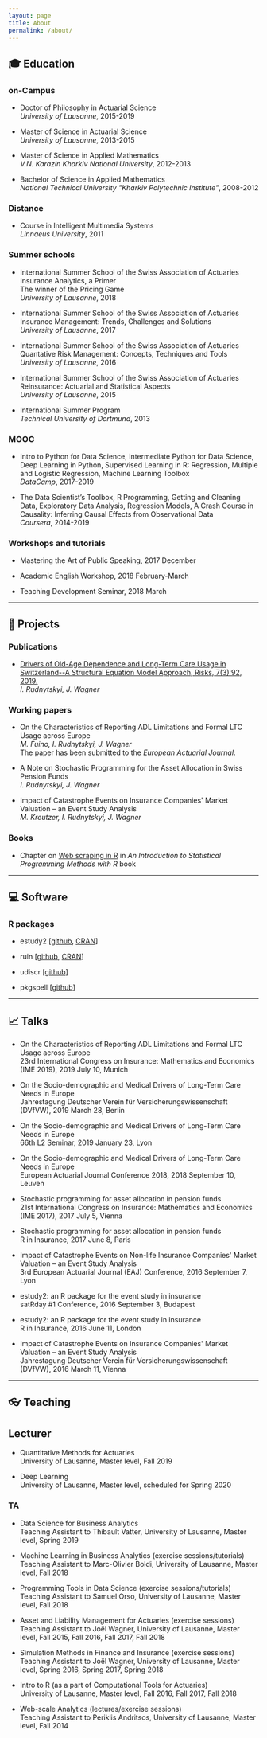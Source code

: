 ```yaml
---
layout: page
title: About
permalink: /about/
---
```


## :mortar_board: Education 

### on-Campus

* Doctor of Philosophy in Actuarial Science <br />
*University of Lausanne*, 2015-2019

* Master of Science in Actuarial Science <br />
*University of Lausanne*, 2013-2015

* Master of Science in Applied Mathematics <br />
*V.N. Karazin Kharkiv National University*, 2012-2013

* Bachelor of Science in Applied Mathematics <br />
*National Technical University "Kharkiv Polytechnic Institute"*, 2008-2012

### Distance

* Course in Intelligent Multimedia Systems <br />
*Linnaeus University*, 2011

### Summer schools

* International Summer School of the Swiss Association of Actuaries <br />
Insurance Analytics, a Primer <br />
The winner of the Pricing Game <br />
*University of Lausanne*, 2018


* International Summer School of the Swiss Association of Actuaries <br />
Insurance Management: Trends, Challenges and Solutions <br />
*University of Lausanne*, 2017

* International Summer School of the Swiss Association of Actuaries <br />
Quantative Risk Management: Concepts, Techniques and Tools <br />
*University of Lausanne*, 2016

* International Summer School of the Swiss Association of Actuaries <br />
Reinsurance: Actuarial and Statistical Aspects <br />
*University of Lausanne*, 2015

* International Summer Program <br />
*Technical University of Dortmund*, 2013

### MOOC

* Intro to Python for Data Science, Intermediate Python for Data Science, Deep Learning in Python, Supervised Learning in R: Regression, Multiple and Logistic Regression, Machine Learning Toolbox <br />
*DataCamp*, 2017-2019

* The Data Scientist’s Toolbox, R Programming, Getting and Cleaning Data, Exploratory Data Analysis, Regression Models, A Crash Course in Causality: Inferring Causal Effects from Observational Data <br />
*Coursera*, 2014-2019

### Workshops and tutorials

* Mastering the Art of Public Speaking, 2017 December 

* Academic English Workshop, 2018 February-March

* Teaching Development Seminar, 2018 March

----

## :memo: Projects


### Publications

* [Drivers of Old-Age Dependence and Long-Term Care Usage in Switzerland--A Structural Equation Model Approach, Risks, 7(3):92, 2019.](https://www.mdpi.com/2227-9091/7/3/92) <br />
*I. Rudnytskyi, J. Wagner*

### Working papers

* On the Characteristics of Reporting ADL Limitations and Formal LTC Usage across Europe <br />
*M. Fuino, I. Rudnytskyi, J. Wagner* <br/>
The paper has been submitted to the *European Actuarial Journal*.

* A Note on Stochastic Programming for the Asset Allocation in Swiss Pension Funds <br />
*I. Rudnytskyi, J. Wagner*

* Impact of Catastrophe Events on Insurance Companies' Market Valuation – an Event Study Analysis <br />
*M. Kreutzer, I. Rudnytskyi, J. Wagner*

### Books

* Chapter on [Web scraping in R](https://smac-group.github.io/ds/web-scraping-in-r.html) in *An Introduction to Statistical Programming Methods with R* book

----

## :computer: Software 

### R packages

* estudy2 [[github](https://github.com/irudnyts/estudy2), [CRAN](https://cran.r-project.org/web/packages/estudy2/index.html)]

* ruin [[github](https://github.com/irudnyts/ruin), [CRAN](https://cran.r-project.org/web/packages/ruin/index.html)]

* udiscr [[github](https://github.com/irudnyts/udiscr)]

* pkgspell [[github](https://github.com/irudnyts/pkgspell)]

----

## :chart_with_upwards_trend: Talks 

* On the Characteristics of Reporting ADL Limitations and Formal LTC Usage across Europe <br />
23rd International Congress on Insurance: Mathematics and Economics (IME 2019), 2019 July 10, Munich

* On the Socio-demographic and Medical Drivers of Long-Term Care Needs in Europe <br />
Jahrestagung Deutscher Verein f&uuml;r Versicherungswissenschaft (DVfVW), 2019 March 28, Berlin

* On the Socio-demographic and Medical Drivers of Long-Term Care Needs in Europe <br />
66th L2 Seminar, 2019 January 23, Lyon

* On the Socio-demographic and Medical Drivers of Long-Term Care Needs in Europe <br />
European Actuarial Journal Conference 2018, 2018 September 10, Leuven

* Stochastic programming for asset allocation in pension funds <br />
21st International Congress on Insurance: Mathematics and Economics (IME 2017), 2017 July 5, Vienna

* Stochastic programming for asset allocation in pension funds <br />
R in Insurance, 2017 June 8, Paris

* Impact of Catastrophe Events on Non-life Insurance Companies' Market Valuation – an Event Study Analysis <br />
3rd European Actuarial Journal (EAJ) Conference, 2016 September 7, Lyon

* estudy2: an R package for the event study in insurance <br />
satRday #1 Conference, 2016 September 3, Budapest

* estudy2: an R package for the event study in insurance <br />
R in Insurance, 2016 June 11, London

* Impact of Catastrophe Events on Insurance Companies' Market Valuation – an Event Study Analysis <br />
Jahrestagung Deutscher Verein f&uuml;r Versicherungswissenschaft (DVfVW), 2016 March 11, Vienna

----

## :eyeglasses: Teaching 

## Lecturer

* Quantitative Methods for Actuaries <br />
University of Lausanne, Master level, Fall 2019

* Deep Learning <br />
University of Lausanne, Master level, scheduled for Spring 2020

### TA

* Data Science for Business Analytics <br />
Teaching Assistant to Thibault Vatter, University of Lausanne, Master level, Spring 2019

* Machine Learning in Business Analytics (exercise sessions/tutorials) <br />
Teaching Assistant to Marc-Olivier Boldi, University of Lausanne, Master level, Fall 2018

* Programming Tools in Data Science (exercise sessions/tutorials) <br />
Teaching Assistant to Samuel Orso, University of Lausanne, Master level, Fall 2018

* Asset and Liability Management for Actuaries (exercise sessions) <br />
Teaching Assistant to Jo&euml;l Wagner, University of Lausanne, Master level, Fall 2015, Fall 2016, Fall 2017, Fall 2018

* Simulation Methods in Finance and Insurance (exercise sessions) <br />
Teaching Assistant to Jo&euml;l Wagner, University of Lausanne, Master level, Spring 2016, Spring 2017, Spring 2018

* Intro to R (as a part of Computational Tools for Actuaries) <br />
University of Lausanne, Master level, Fall 2016, Fall 2017, Fall 2018

* Web-scale Analytics (lectures/exercise sessions) <br />
Teaching Assistant to Periklis Andritsos, University of Lausanne, Master level, Fall 2014